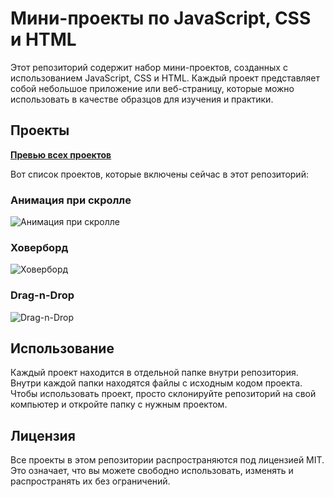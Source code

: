 # Мини-проекты по JavaScript, CSS и HTML
Этот репозиторий содержит набор мини-проектов, созданных с использованием JavaScript, CSS и HTML. Каждый проект представляет собой небольшое приложение или веб-страницу, которые можно использовать в качестве образцов для изучения и практики.

## Проекты
[**Превью всех проектов**](https://guvictory.github.io/mini-projects/)


Вот список проектов, которые включены сейчас в этот репозиторий:

### Анимация при скролле
![Анимация при скролле]('https://github.com/GuVictory/mini-projects/blob/main/images/scroll-animation.gif')
### Ховерборд
![Ховерборд]('https://github.com/GuVictory/mini-projects/blob/main/images/hoverboard.gif')
### Drag-n-Drop
![Drag-n-Drop]('https://github.com/GuVictory/mini-projects/blob/main/images/drag-n-drop.gif')

## Использование
Каждый проект находится в отдельной папке внутри репозитория. Внутри каждой папки находятся файлы с исходным кодом проекта.
Чтобы использовать проект, просто склонируйте репозиторий на свой компьютер и откройте папку с нужным проектом.


## Лицензия
Все проекты в этом репозитории распространяются под лицензией MIT. Это означает, что вы можете свободно использовать, изменять и распространять их без ограничений.